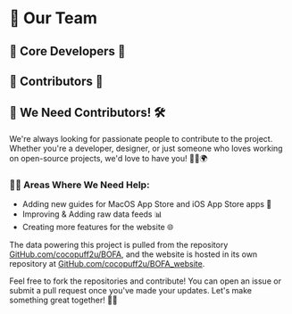<script setup>
import { VPTeamMembers } from 'vitepress/theme'

const members = [
  {
    avatar: 'https://avatars.githubusercontent.com/u/95243190?s=96&v=4',
    name: 'Cody Keats',
    title: '✨ Lead Developer ✨',
    links: [
      { icon: 'github', link: 'https://github.com/cocopuff2u' },
      { icon: 'linkedin', link: 'https://linkedin.com/in/cody-keats' },
      { icon: 'slack', link: 'https://macadmins.slack.com/' }
    ]
  }
]

const members2 = [
  {
    avatar: 'https://avatars.githubusercontent.com/u/95243190?s=96&v=4',
    name: 'Could Be You',
    title: '💡 Contributor / Moral Support 💡',
    links: [
      { icon: 'github', link: 'https://github.com/' },
    ]
  }
]
</script>

# 👥 Our Team

## 🌟 Core Developers 🌟

<VPTeamMembers size="medium" :members="members" />

## 🌈 Contributors 🌈

<VPTeamMembers size="medium" :members="members2" />

## 🚀 We Need Contributors! 🛠️

We're always looking for passionate people to contribute to the project. Whether you're a developer, designer, or just someone who loves working on open-source projects, we'd love to have you! 🧑‍💻🌍

### 🧑‍💻 Areas Where We Need Help:
- Adding new guides for MacOS App Store and iOS App Store apps 📱
- Improving & Adding raw data feeds 📊
- Creating more features for the website 🌐

The data powering this project is pulled from the repository [GitHub.com/cocopuff2u/BOFA](https://github.com/cocopuff2u/BOFA), and the website is hosted in its own repository at [GitHub.com/cocopuff2u/BOFA_website](https://github.com/cocopuff2u/BOFA_website).

Feel free to fork the repositories and contribute! You can open an issue or submit a pull request once you've made your updates. Let's make something great together! 🎉🚀



